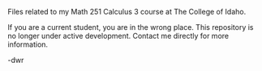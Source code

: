 Files related to my Math 251 Calculus 3 course at The College of Idaho.

If you are a current student, you are in the wrong place. This repository is no longer under active development. Contact me directly for more information.

-dwr
